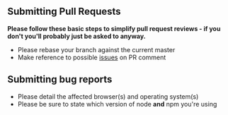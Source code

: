 ## Submitting Pull Requests

**Please follow these basic steps to simplify pull request reviews - if you don't you'll probably just be asked to anyway.**

* Please rebase your branch against the current master
* Make reference to possible [issues](https://github.com/acalvoa/earlgrey/issues) on PR comment

## Submitting bug reports

* Please detail the affected browser(s) and operating system(s)
* Please be sure to state which version of node **and** npm you're using
